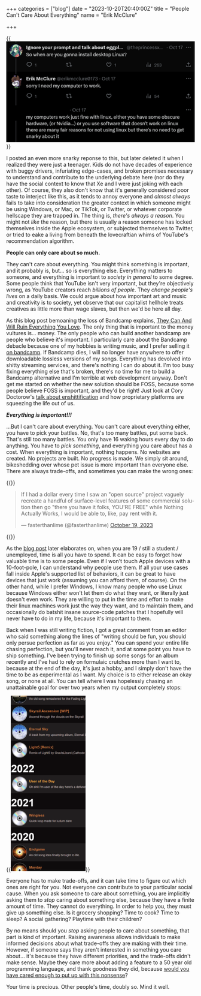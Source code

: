 +++
categories = ["blog"]
date = "2023-10-20T20:40:00Z"
title = "People Can't Care About Everything"
name = "Erik McClure"

+++

{{<img src="/img/linux-tweet.png" alt="Sorry, I need my computer to work" width="1172">}}

I posted an even more snarky reponse to this, but later deleted it when I realized they were just a teenager. Kids do not have decades of experience with buggy drivers, infuriating edge-cases, and broken promises necessary to understand and contribute to the underlying debate here (nor do they have the social context to know that Xe and I were just joking with each other). Of course, they also don't know that it's generally considered poor taste to interject like this, as it tends to annoy everyone and *almost always* fails to take into consideration the greater context in which someone might be using Windows, or Mac, or TikTok, or Twitter, or whatever corporate hellscape they are trapped in. The thing is, _there's always a reason_. You might not _like_ the reason, but there is usually a reason someone has locked themselves inside the Apple ecosystem, or subjected themselves to Twitter, or tried to eake a living from beneath the lovecraftian whims of YouTube's recommendation algorithm.

**People can only care about so much.**

They can't care about everything. You might think something is important, and it probably is, but... so is everything else. Everything matters to someone, and everything is important to _society in general_ to some degree. Some people think that YouTube isn't very important, but they're objectively wrong, as YouTube creators reach *billions of people*. They *change people's lives* on a daily basis. We could argue about how important art and music and creativity is to society, yet observe that our capitalist hellhole treats creatives as little more than wage slaves, but then we'd be here all day.

As this blog post bemoaning the loss of Bandcamp explains, [They Can And Will Ruin Everything You Love](https://www.welcometohellworld.com/they-can-and-will-ruin-everything-you-love/). The only thing that is important to the money vultures is... money. The only people who can build another bandcamp are people who believe it's important. I particularly care about the Bandcamp debacle because one of my hobbies is writing music, and I prefer selling it [on bandcamp](https://erikmcclure.bandcamp.com/). If Bandcamp dies, I will no longer have anywhere to offer downloadable lossless versions of my songs. Everything has devolved into shitty streaming services, and there's nothing I can do about it. I'm too busy fixing everything else that's broken, there's no time for me to build a Bandcamp alternative and I'm terrible at web development anyway. Don't get me started on whether the new solution should be FOSS, because some people believe FOSS is important, and they'd be right! Just look at Cory Doctorow's [talk about enshittification](https://www.youtube.com/watch?v=q118B_QdP2k) and how proprietary platforms are squeezing the life out of us.

***Everything is important!!!***

...But I can't care about everything. You can't care about everything either, you have to pick your battles. No, that's too many battles, put some back. That's still too many battles. You only have 16 waking hours every day to do anything. You have to _pick something_, and everything you care about has a cost. When everything is important, nothing happens. No websites are created. No projects are built. No progress is made. We simply sit around, bikeshedding over whose pet issue is more important than everyone else. There are always trade-offs, and sometimes you can make the wrong ones:

{{<html>}}<blockquote class="twitter-tweet"><p lang="en" dir="ltr">If I had a dollar every time I saw an &quot;open source&quot; project vaguely recreate a handful of surface-level features of some commercial solution then go &quot;there you have it folks, YOU&#39;RE FREE&quot; while Nothing Actually Works, I would be able to, like, pay rent with it.</p>&mdash; fasterthanlime (@fasterthanlime) <a href="https://twitter.com/fasterthanlime/status/1714980045960159341?ref_src=twsrc%5Etfw">October 19, 2023</a></blockquote> <script async src="https://platform.twitter.com/widgets.js" charset="utf-8"></script>{{</html>}}

As the [blog post](https://fasterthanli.me/articles/just-paying-figma-15-dollars) later elaborates on, when you are 19 / still a student / unemployed, time is all you have to spend. It can be easy to forget how valuable time is to some people. Even if I won't touch Apple devices with a 10-foot-pole, I can understand why people use them. If all your use cases fall inside Apple's supported list of behaviors, it can be great to have devices that just work (assuming you can afford them, of course). On the other hand, while I prefer Windows, I know many people who use Linux because Windows either won't let them do what they want, or literally just doesn't even work. They are willing to put in the time and effort to make their linux machines work just the way they want, and to maintain them, and occasionally do batshit insane source-code patches that I hopefully will never have to do in my life, because it's important to them.

Back when I was still writing fiction, I got a great comment from an editor who said something along the lines of "writing should be fun, you should only persue perfection as far as you enjoy." You can spend your entire life chasing perfection, but you'll never reach it, and at some point you have to ship something. I've been trying to finish up some songs for an album recently and I've had to rely on formulaic crutches more than I want to, because at the end of the day, it's just a hobby, and I simply don't have the time to be as experimental as I want. My choice is to either release an okay song, or none at all. You can tell where I was hopelessly chasing an unattainable goal for over two years when my output completely stops:

{{<img src="/img/song-output.png" alt="Song Output" width="200">}}

Everyone has to make trade-offs, and it can take time to figure out which ones are right for you. Not everyone can contribute to your particular social cause. When you ask someone to care about something, you are implicitly asking them to *stop* caring about something else, because they have a finite amount of time. They cannot do everything. In order to help you, they must give up something else. Is it grocery shopping? Time to cook? Time to sleep? A social gathering? Playtime with their children? 

By no means should you *stop* asking people to care about something, that part is kind of important. Raising awareness allows individuals to make informed decisions about what trade-offs they are making with their time. However, if someone says they aren't interested in something you care about... it's because they have different priorities, and the trade-offs didn't make sense. Maybe they care more about adding a feature to a 50 year old programming language, and thank goodness they did, because [would you have cared enough to put up with this nonsense](https://thephd.dev/finally-embed-in-c23)?

Your time is precious. Other people's time, doubly so. Mind it well.